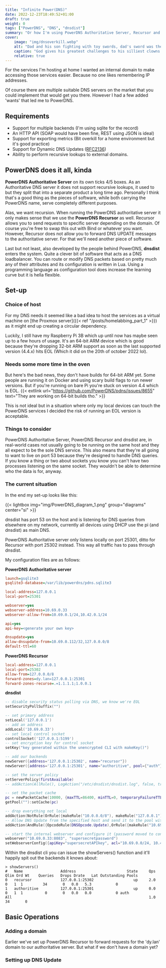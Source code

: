```yaml
---
title: "Infinite Power(DNS)"
date: 2022-12-23T18:49:52+01:00
draft: true
weight: 0
tags: ["PowerDNS", "DNS", "dnsdist"]
summary: "Or how I'm using PowerDNS Authoritative Server, Recursor and dnsdist to manage and update internal domains."
cover:
    image: "img/dnsoverkill.webp"
    alt: "Dad and his son fighting with toy swords, dad's sword was the logo for PowerDNS added on top of it while the son has been labelled as 'hosting 1 internal domain'"
    caption: "God gives his greatest challenges to his silliest clowns [image credit](https://www.pexels.com/photo/a-father-and-sob-playing-with-wooden-swords-toy-7104295/)"
    relative: true
---
```


For the services I'm hosting at home I wanted an internal domain to make accessing those services easier. Because no one likes remembering IP addresses.  

Of course there are multiple suitable DNS servers on the market that you could implement that would get you there. However I had a few added 'wants' that led me to PowerDNS.

## Requirements

- Support for multiple backends (I'm using sqlite for the record)
- An HTTP API (SOAP would have been fine, REST using JSON is ideal)
- Support for exporting metrics (Bit overkill for a home environment but it's good practice)
- Support for Dynamic DNS Updates ([RFC2136](https://www.rfc-editor.org/rfc/rfc2136))
- Ability to perform recursive lookups to external domains.

## PowerDNS does it all, kinda

**PowerDNS Authoritative Server** on its own ticks 4/5 boxes. 
As an Authoritative DNS server it does not support recursive lookups, it used to but they split that into a separate product a long time ago.
Personally I think that's a good thing as the pieces of software, while both carrying the PowerDNS name, serve completely different purposes.

Alas, we want recursion. When running the PowerDNS authoritative server it only makes sense that we use the **PowerDNS Recursor** as well. 
Recursor allows you to send requests to specific server depending on the domain. Of course you're free to swap this out with Bind or whatever you want.
However, Recursor does not allow you to forward DNS UPDATE messages to the authoritative server. For that we'll need another piece of software.

Last but not least, also developed by the people behind PowerDNS, **dnsdist** enters the system. Quite a clever bit of software that acts as a DNS loadbalancer.
You can route or modify DNS packets based on pretty much any of their attributes and its configuration is written in Lua. 
Using a programming language as configuration tool does increase the learning curve but it is hella flexible.

## Set-up

### Choice of host
For my DNS needs it seemed like a bad idea to host the services as a virtual machine on [the Proxmox server]({{< ref "/posts/homelabbing_part_1" >}}) as it might end up creating a circular dependency.  

Luckily, I still have my Raspberry Pi 3B which up until now has maybe seen up to a few hours of usage. 
It's an 64-bit ARM device which is good because they're dropping 32-bit ARM support as soon as the last supported version (4.4.x) hits EOL (Which it did on the 20th of october 2022 lol).  

### Needs some more time in the oven
But here's the bad news, they don't have builds for 64-bit ARM yet. Some people are running it on Docker and using scary build flags to run newer versions.
But if you're running on bare Pi you're stuck on version 4.4 which is EOL. {{< extlink url="https://github.com/PowerDNS/pdns/issues/8655" text="They are working on 64-bit builds tho." >}}  

This is not ideal but in a situation where only my local devices can touch the PowerDNS services I decided the risk of running an EOL version is acceptable.

### Things to consider

PowerDNS Authoritative Server, PowerDNS Recursor and dnsdist are, in real-world cases not usually going to be running on the same host and they all expect to be the sole DNS service.
This also means that they're all going to want to live on port 53 because they're designed to handle DNS queries. 
If you know a thing or two about sockets you know you can't have two processes listening on the same socket. They wouldn't be able to determine who the data is for, anyway.

### The current situation

In the end my set-up looks like this:

{{< lightbox img="img/PowerDNS_diagram_1.png" group="diagrams" center="si" >}}

dnsdist has port 53 on the host and is listening for DNS queries from elsewhere on my network, currently all devices using DHCP use the pi (and dnsdist) as main DNS.

PowerDNS Authoritative server only listens locally on port 25301, ditto for Recursor with port 25302 instead. This way all traffic has to pass through dnsdist.

My configuration files are as follows:

**PowerDNS Authoritative server**
```ini
launch=gsqlite3
gsqlite3-database=/var/lib/powerdns/pdns.sqlite3

local-address=127.0.0.1
local-port=25301

webserver=yes
webserver-address=10.69.0.33
webserver-allow-from=10.69.0.1/24,10.42.0.1/24

api=yes
api-key=<generate your own key>

dnsupdate=yes
allow-dnsupdate-from=10.69.0.112/32,127.0.0.0/8
default-ttl=60
```

**PowerDNS Recursor**
```ini
local-address=127.0.0.1
local-port=25302
allow-from=127.0.0.0/8
forward-zones=dy.lan=127.0.0.1:25301
forward-zones-recurse=.=1.1.1.1;1.0.0.1
```

**dnsdist**
```lua
-- disable security status polling via DNS, we know we're EOL
setSecurityPollSuffix("")

-- set primary address
setLocal('127.0.0.1')
-- add an address
addLocal('10.69.0.33')
-- set local control socket
controlSocket('127.0.0.1:5199')
-- set encryption key for control socket
setKey("key generated within the unencrypted CLI with makeKey()")

-- add our backends
newServer({address='127.0.0.1:25302', name="recursor"})
newServer({address='127.0.0.1:25301', name="authoritive", pool={"auth"}})

-- set the server policy
setServerPolicy(firstAvailable)
-- addAction(AllRule(), LogAction("/etc/dnsdist/dnsdist.log", false, true, false))

-- set the packet cache
pc = newPacketCache(10000, {maxTTL=86400, minTTL=0, temporaryFailureTTL=60, staleTTL=60, dontAge=false})
getPool(""):setCache(pc)

-- drop everything not local
addAction(NotRule(OrRule({makeRule("10.0.0.0/8"), makeRule("127.0.0.1")})), DropAction())
-- Allow DNS Update from the specified host and send it to the pool with our authoritative server
addAction(AndRule({OpcodeRule(DNSOpcode.Update),OrRule({makeRule("10.69.0.112"), makeRule("10.69.0.69")})}), PoolAction("auth"))

-- start the internal webserver and configure it (password moved to config item in later versions of dnsdist)
webserver("10.69.0.33:8083", "supersecretpassword")
setWebserverConfig({apiKey="supersecretAPIkey", acl="10.69.0.0/24, 10.42.0.0/24"})
```

Within the dnsdist cli you can issue the showServers() function and it'll happily spit out the backends it knows about:
```text
> showServers()
#   Name                 Address                       State     Qps    Qlim Ord Wt    Queries   Drops Drate   Lat Outstanding Pools
0   recursor             127.0.0.1:25302                  up     2.0       0   1  1         34       0   0.0   5.3           0
1   authoritive          127.0.0.1:25301                  up     0.0       0   1  1          0       0   0.0   0.0           0 auth
All                                                              1.0                        34       0

```

## Basic Operations

### Adding a domain
Earlier we've set up PowerDNS Recursor to forward requests for the 'dy.lan' domain to our authoritative server. But what if we don't have a domain yet?

### Setting up DNS Update


